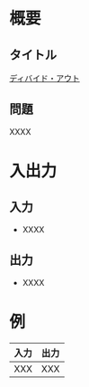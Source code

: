 # 概要
## タイトル
[ディバイド・アウト](https://codeiq.jp/q/3284)

## 問題
XXXX

# 入出力
## 入力
* XXXX

## 出力
* XXXX

# 例
|入力|出力|
|-|-|
|XXX|XXX|

